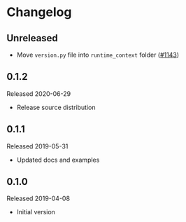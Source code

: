 # Changelog

## Unreleased

- Move `version.py` file into `runtime_context` folder
([#1143](https://github.com/census-instrumentation/opencensus-python/pull/1143))

## 0.1.2
Released 2020-06-29

- Release source distribution

## 0.1.1
Released 2019-05-31

- Updated docs and examples

## 0.1.0
Released 2019-04-08

- Initial version
